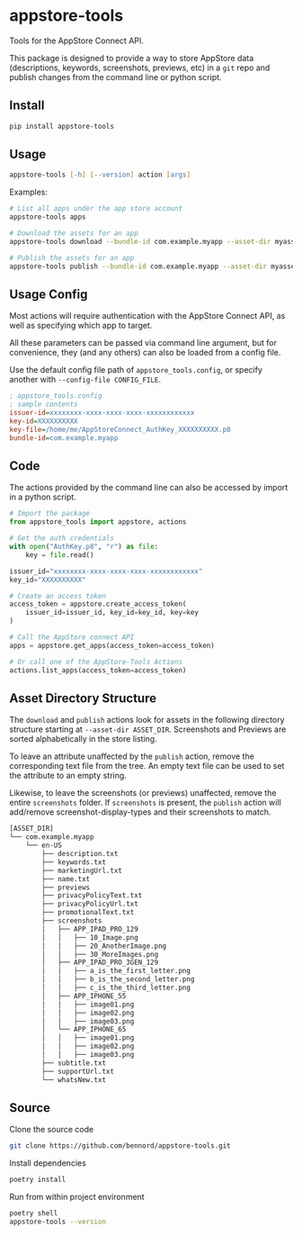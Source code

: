 # appstore-tools

Tools for the AppStore Connect API.

This package is designed to provide a way to store AppStore data (descriptions, keywords, screenshots, previews, etc) in a `git` repo and publish changes from the command line or python script.

## Install

```zsh
pip install appstore-tools
```

## Usage

```zsh
appstore-tools [-h] [--version] action [args]
```

Examples:

```zsh
# List all apps under the app store account
appstore-tools apps

# Download the assets for an app
appstore-tools download --bundle-id com.example.myapp --asset-dir myassets

# Publish the assets for an app
appstore-tools publish --bundle-id com.example.myapp --asset-dir myassets
```

## Usage Config

Most actions will require authentication with the AppStore Connect API, as well as specifying which app to target.

All these parameters can be passed via command line argument, but for convenience, they (and any others) can also be loaded from a config file.

Use the default config file path of `appstore_tools.config`, or specify another with `--config-file CONFIG_FILE`.

```ini
; appstore_tools.config
; sample contents
issuer-id=xxxxxxxx-xxxx-xxxx-xxxx-xxxxxxxxxxxx
key-id=XXXXXXXXXX
key-file=/home/me/AppStoreConnect_AuthKey_XXXXXXXXXX.p8
bundle-id=com.example.myapp
```

## Code

The actions provided by the command line can also be accessed by import in a python script.

```python
# Import the package
from appstore_tools import appstore, actions

# Get the auth credentials
with open("AuthKey.p8", "r") as file:
    key = file.read()

issuer_id="xxxxxxxx-xxxx-xxxx-xxxx-xxxxxxxxxxxx"
key_id="XXXXXXXXXX"

# Create an access token
access_token = appstore.create_access_token(
    issuer_id=issuer_id, key_id=key_id, key=key
)

# Call the AppStore connect API
apps = appstore.get_apps(access_token=access_token)

# Or call one of the AppStore-Tools Actions
actions.list_apps(access_token=access_token)

```

## Asset Directory Structure

The `download` and `publish` actions look for assets in the following directory structure starting at `--asset-dir ASSET_DIR`. Screenshots and Previews are sorted alphabetically in the store listing.

To leave an attribute unaffected by the `publish` action, remove the corresponding text file from the tree. An empty text file can be used to set the attribute to an empty string.

Likewise, to leave the screenshots (or previews) unaffected, remove the entire `screenshots` folder. If `screenshots` is present, the `publish` action will add/remove screenshot-display-types and their screenshots to match.

```zsh
[ASSET_DIR]
└── com.example.myapp
    └── en-US
        ├── description.txt
        ├── keywords.txt
        ├── marketingUrl.txt
        ├── name.txt
        ├── previews
        ├── privacyPolicyText.txt
        ├── privacyPolicyUrl.txt
        ├── promotionalText.txt
        ├── screenshots
        │   ├── APP_IPAD_PRO_129
        │   │   ├── 10_Image.png
        │   │   ├── 20_AnotherImage.png
        │   │   ├── 30_MoreImages.png
        │   ├── APP_IPAD_PRO_3GEN_129
        │   │   ├── a_is_the_first_letter.png
        │   │   ├── b_is_the_second_letter.png
        │   │   ├── c_is_the_third_letter.png
        │   ├── APP_IPHONE_55
        │   │   ├── image01.png
        │   │   ├── image02.png
        │   │   ├── image03.png
        │   └── APP_IPHONE_65
        │   │   ├── image01.png
        │   │   ├── image02.png
        │   │   ├── image03.png
        ├── subtitle.txt
        ├── supportUrl.txt
        └── whatsNew.txt
```

## Source

Clone the source code

```zsh
git clone https://github.com/bennord/appstore-tools.git
```

Install dependencies

```zsh
poetry install
```

Run from within project environment

```zsh
poetry shell
appstore-tools --version
```

